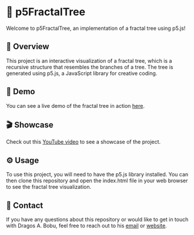 # 🌳 p5FractalTree
Welcome to p5FractalTree, an implementation of a fractal tree using p5.js!

## 📜 Overview
This project is an interactive visualization of a fractal tree, which is a recursive structure that resembles the branches of a tree. The tree is generated using p5.js, a JavaScript library for creative coding.

## 🎥 Demo
You can see a live demo of the fractal tree in action [here](https://editor.p5js.org/BobuDragos/full/BJqGPByRX).

## 🎬 Showcase
Check out this [YouTube video](https://www.youtube.com/watch?v=ajd0GGZgnDg&list=PL-j3UE1st04BZqRXq6eUBHpovhKjA1kiX&index=5&ab_channel=dragosel505) to see a showcase of the project.

## ⚙️ Usage
To use this project, you will need to have the p5.js library installed. You can then clone this repository and open the index.html file in your web browser to see the fractal tree visualization.

## 🤝 Contact
If you have any questions about this repository or would like to get in touch with Dragos A. Bobu, feel free to reach out to his [email](mailto:bobudragos0@gmail.com?subject=[GitHub]p5FractalTree%20Interest) or [website](https://bobudragos.github.io/).
